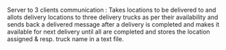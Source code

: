 Server to 3 clients communication :
Takes locations to be delivered to and allots delivery locations to three delivery trucks as per their availability 
and sends back a delivered message after a delivery is completed and makes it available for next delivery until all are completed and stores the location assigned & resp. truck name in a text file.
